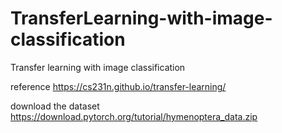 # TransferLearning-with-image-classification
Transfer learning with image classification

reference https://cs231n.github.io/transfer-learning/

download the dataset https://download.pytorch.org/tutorial/hymenoptera_data.zip
